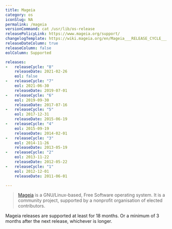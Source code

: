 ```yaml
---
title: Mageia
category: os
iconSlug: NA
permalink: /mageia
versionCommand: cat /usr/lib/os-release
releasePolicyLink: https://www.mageia.org/support/
changelogTemplate: https://wiki.mageia.org/en/Mageia___RELEASE_CYCLE___Release_Notes
releaseDateColumn: true
releaseColumn: false
eolColumn: Supported

releases:
-   releaseCycle: "8"
    releaseDate: 2021-02-26
    eol: false
-   releaseCycle: "7"
    eol: 2021-06-30
    releaseDate: 2019-07-01
-   releaseCycle: "6"
    eol: 2019-09-30
    releaseDate: 2017-07-16
-   releaseCycle: "5"
    eol: 2017-12-31
    releaseDate: 2015-06-19
-   releaseCycle: "4"
    eol: 2015-09-19
    releaseDate: 2014-02-01
-   releaseCycle: "3"
    eol: 2014-11-26
    releaseDate: 2013-05-19
-   releaseCycle: "2"
    eol: 2013-11-22
    releaseDate: 2012-05-22
-   releaseCycle: "1"
    eol: 2012-12-01
    releaseDate: 2011-06-01

---
```


> [Mageia](https://www.mageia.org/) is a GNU/Linux-based, Free Software operating system. It is a community project, supported by a nonprofit organisation of elected contributors.

Mageia releases are supported at least for 18 months. Or a minimum of 3 months after the next release, whichever is longer.
